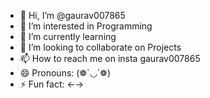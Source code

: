 - 👋 Hi, I’m @gaurav007865
- 👀 I’m interested in Programming
- 🌱 I’m currently learning 
- 💞️ I’m looking to collaborate on Projects
- 📫 How to reach me on insta gaurav007865
- 😄 Pronouns: (❁´◡`❁)
- ⚡ Fun fact: ←→

<!---
gaurav007865/gaurav007865 is a ✨ special ✨ repository because its `README.md` (this file) appears on your GitHub profile.
You can click the Preview link to take a look at your changes.
--->

